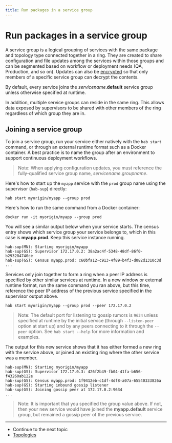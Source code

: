 ```yaml
---
title: Run packages in a service group
---
```


# Run packages in a service group
A service group is a logical grouping of services with the same package and topology type connected together 
in a ring. They are created to share configuration and file updates among the services within those groups 
and can be segmented based on workflow or deployment needs (QA, Production, and so on). Updates can also be 
[encrypted](/docs/run-packages-security#service-group-encryption) so that only members of a specific service 
group can decrypt the contents.

By default, every service joins the _servicename_.**default** service group unless otherwise specified at runtime.

In addition, multiple service groups can reside in the same ring. This allows data exposed by supervisors to 
be shared with other members of the ring regardless of which group they are in.

## Joining a service group
To join a service group, run your service either natively with the `hab start` command, or 
through an external runtime format such as a Docker container. A best practice is to name the 
group after an environment to support continuous deployment workflows. 

> Note: When applying configuration updates, you must reference the fully-qualified service group name, _servicename_._groupname_. 

Here's how to start up the `myapp` service with the `prod` group name using the supervisor (`hab-sup`) directly:

    hab start myorigin/myapp --group prod

Here's how to run the same command from a Docker container:

    docker run -it myorigin/myapp --group prod

You will see a similar output below when your service starts. The census entry shows which service 
group your service belongs to, which in this case is **myapp.prod**. Keep this service instance running.

    hab-sup(MN): Starting myorigin/myapp
    hab-sup(GS): Supervisor 172.17.0.2: 38a2ac4f-5348-48df-86f0-b293284740ce
    hab-sup(GS): Census myapp.prod: c60bfa12-c913-4f89-b4f3-d082d1310c3d
    ...

Services only join together to form a ring when a peer IP address is specified by other similar services 
at runtime.  In a new window or external runtime format, run the same command you ran above, but this time, 
reference the peer IP address of the previous service specified in the supervisor output above.

    hab start myorigin/myapp --group prod --peer 172.17.0.2

> Note: The default port for listening to gossip rumors is `9634` unless specified at runtime by the initial service (through `--listen-peer` option 
at start up) and by any peers connecting to it through the `--peer` option. See `hab start --help` for more information and examples.
 
The output for this new service shows that it has either formed a new ring with the service above, or joined 
an existing ring where the other service was a member. 

    hab-sup(MN): Starting myorigin/myapp
    hab-sup(GS): Supervisor 172.17.0.3: 426f2b49-fb04-41fa-b656-f43260ab122e
    hab-sup(GS): Census myapp.prod: 1f9412eb-c1df-4df8-a07a-65540333826a
    hab-sup(GS): Starting inbound gossip listener
    hab-sup(GS): Joining gossip peer at 172.17.0.2:9634
    ...

> Note: It is important that you specified the group value above. If not, then your new service would have 
joined the **myapp.default** service group, but remained a gossip peer of the previous service.

<hr>
<ul class="main-content--link-nav">
  <li>Continue to the next topic</li>
  <li><a href="/docs/run-packages-topologies">Topologies</a></li>
</ul>
